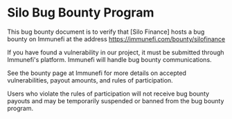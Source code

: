 # Silo Bug Bounty Program
This bug bounty document is to verify that [Silo Finance] hosts a bug bounty on Immunefi at the address https://immunefi.com/bounty/silofinance

If you have found a vulnerability in our project, it must be submitted through Immunefi's platform. Immunefi will handle bug bounty communications.

See the bounty page at Immunefi for more details on accepted vulnerabilities, payout amounts, and rules of participation.

Users who violate the rules of participation will not receive bug bounty payouts and may be temporarily suspended or banned from the bug bounty program.
